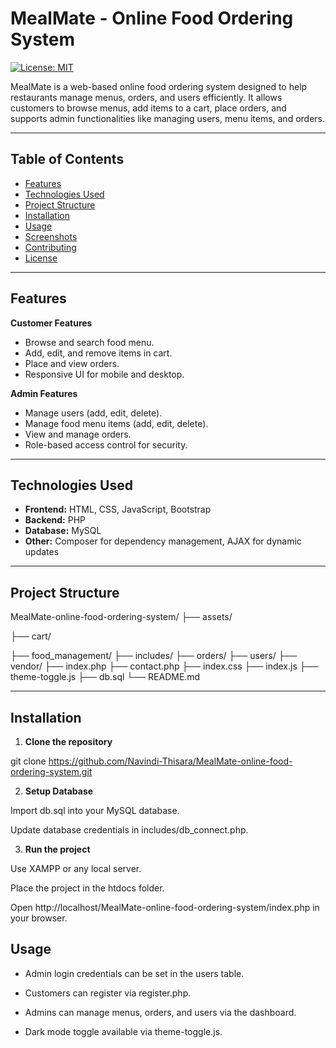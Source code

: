 # MealMate - Online Food Ordering System

[![License: MIT](https://img.shields.io/badge/License-MIT-yellow.svg)](https://opensource.org/licenses/MIT)

MealMate is a web-based online food ordering system designed to help restaurants manage menus, orders, and users efficiently. It allows customers to browse menus, add items to a cart, place orders, and supports admin functionalities like managing users, menu items, and orders.

---

## Table of Contents
- [Features](#features)
- [Technologies Used](#technologies-used)
- [Project Structure](#project-structure)
- [Installation](#installation)
- [Usage](#usage)
- [Screenshots](#screenshots)
- [Contributing](#contributing)
- [License](#license)

---

## Features

**Customer Features**
- Browse and search food menu.
- Add, edit, and remove items in cart.
- Place and view orders.
- Responsive UI for mobile and desktop.

**Admin Features**
- Manage users (add, edit, delete).
- Manage food menu items (add, edit, delete).
- View and manage orders.
- Role-based access control for security.

---

## Technologies Used
- **Frontend:** HTML, CSS, JavaScript, Bootstrap
- **Backend:** PHP
- **Database:** MySQL
- **Other:** Composer for dependency management, AJAX for dynamic updates

---

## Project Structure

MealMate-online-food-ordering-system/
├── assets/

├── cart/

├── food_management/
├── includes/
├── orders/
├── users/
├── vendor/
├── index.php
├── contact.php
├── index.css
├── index.js
├── theme-toggle.js
├── db.sql
└── README.md

---

## Installation

1. **Clone the repository**

git clone https://github.com/Navindi-Thisara/MealMate-online-food-ordering-system.git

2. **Setup Database**

Import db.sql into your MySQL database.

Update database credentials in includes/db_connect.php.

3. **Run the project**

Use XAMPP or any local server.

Place the project in the htdocs folder.

Open http://localhost/MealMate-online-food-ordering-system/index.php in your browser.

## Usage

- Admin login credentials can be set in the users table.

- Customers can register via register.php.

- Admins can manage menus, orders, and users via the dashboard.

- Dark mode toggle available via theme-toggle.js.
